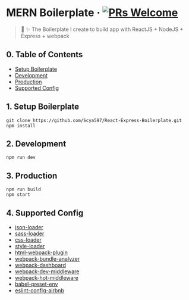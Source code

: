 # MERN Boilerplate &middot; [![PRs Welcome](https://img.shields.io/badge/PRs-welcome-brightgreen.svg?style=flat-square)](http://makeapullrequest.com)
> 🎉 ✨ The Boilerplate I create to build app with ReactJS + NodeJS + Express + webpack

## 0. Table of Contents  
- [Setup Boilerplate](#1-setup-boilerplate)
- [Development](#2-development)
- [Production](#3-production)
- [Supported Config](#4-supported-config)

## 1. Setup Boilerplate
```
git clone https://github.com/Scya597/React-Express-Boilerplate.git
npm install
```

## 2. Development

```
npm run dev
```

## 3. Production

```
npm run build
npm start
```

## 4. Supported Config

- [json-loader](https://github.com/webpack-contrib/json-loader)
- [sass-loader](https://github.com/webpack-contrib/sass-loader)
- [css-loader](https://github.com/webpack-contrib/css-loader)
- [style-loader](https://github.com/webpack-contrib/style-loader)
- [html-webpack-plugin](https://github.com/jantimon/html-webpack-plugin)
- [webpack-bundle-analyzer](https://github.com/robertknight/webpack-bundle-size-analyzer)
- [webpack-dashboard](https://github.com/FormidableLabs/webpack-dashboard)
- [webpack-dev-middleware](https://github.com/webpack/webpack-dev-middleware)
- [webpack-hot-middleware](https://github.com/glenjamin/webpack-hot-middleware)
- [babel-preset-env](https://github.com/babel/babel-preset-env)
- [eslint-config-airbnb](https://github.com/airbnb/javascript/tree/master/packages/eslint-config-airbnb)
